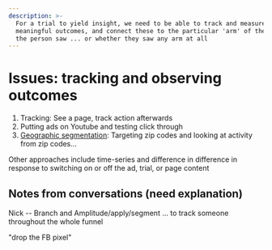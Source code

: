 ```yaml
---
description: >-
  For a trial to yield insight, we need to be able to track and measure
  meaningful outcomes, and connect these to the particular 'arm' of the trial
  the person saw ... or whether they saw any arm at all
---
```


# Issues: tracking and observing outcomes

1. Tracking: See a page, track action afterwards
2. Putting ads on Youtube and testing click through
3. [Geographic segmentation](../experimental-design-methods-issues/splits-randomization-in-practice/geographic-segmentation-blocked-randomization.md): Targeting zip codes and looking at activity from zip codes…

Other approaches include time-series and difference in difference in response to switching on or off the ad, trial, or page content

## Notes from conversations (need explanation)

Nick -- Branch and Amplitude/apply/segment ... to track someone throughout the whole funnel

"drop the FB pixel"
